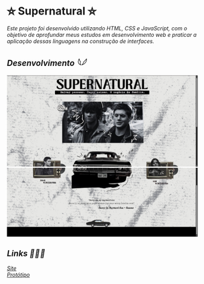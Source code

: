# ⛦ Supernatural ⛦

<i> Este projeto foi desenvolvido utilizando HTML, CSS e JavaScript, com o objetivo de aprofundar meus estudos em desenvolvimento web e praticar a aplicação dessas linguagens na construção de interfaces.

## Desenvolvimento 𓆩𓆪

![print inicio](static/assets/printsupernatural.png)
![print fim](static/assets/printsuperr.png)

## Links ٠࣪⭑

[Site](https://supernatural.onrender.com/) <br>
[Protótipo](https://www.canva.com/design/DAGva2h92rY/DuxS-n1Rz2pDB4uLjklPjQ/edit)
